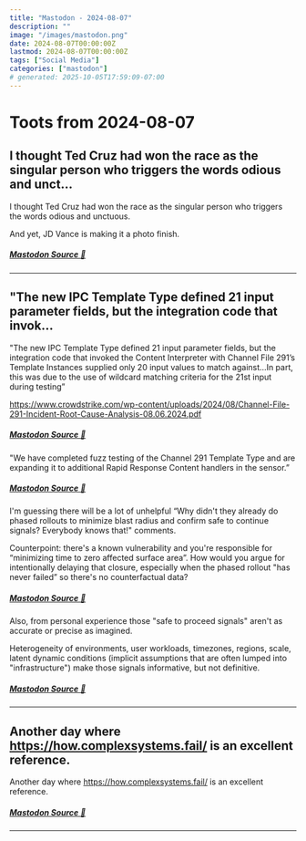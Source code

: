 ```yaml
---
title: "Mastodon - 2024-08-07"
description: ""
image: "/images/mastodon.png"
date: 2024-08-07T00:00:00Z
lastmod: 2024-08-07T00:00:00Z
tags: ["Social Media"]
categories: ["mastodon"]
# generated: 2025-10-05T17:59:09-07:00
---
```


# Toots from 2024-08-07

## I thought Ted Cruz had won the race as the singular person who triggers the words odious and unct...

I thought Ted Cruz had won the race as the singular person who triggers the words odious and unctuous.

And yet, JD Vance is making it a photo finish.

##### [Mastodon Source 🐘](https://hachyderm.io/@mweagle/112921629989429681)

---

## "The new IPC Template Type defined 21 input parameter fields, but the integration code that invok...

"The new IPC Template Type defined 21 input parameter fields, but the integration code that invoked the Content Interpreter with Channel File 291’s Template Instances supplied only 20 input values to match against...In part, this was due to the use of wildcard matching criteria for the 21st input during testing”

<https://www.crowdstrike.com/wp-content/uploads/2024/08/Channel-File-291-Incident-Root-Cause-Analysis-08.06.2024.pdf>

##### [Mastodon Source 🐘](https://hachyderm.io/@mweagle/112921484415479143)

"We have completed fuzz testing of the Channel 291 Template Type and are expanding it to additional Rapid Response Content handlers in the sensor.”

##### [Mastodon Source 🐘](https://hachyderm.io/@mweagle/112921517498212981)

I'm guessing there will be a lot of unhelpful “Why didn't they already do phased rollouts to minimize blast radius and confirm safe to continue signals? Everybody knows that!" comments.

Counterpoint: there's a known vulnerability and you're responsible for “minimizing time to zero affected surface area”. How would you argue for intentionally delaying that closure, especially when the phased rollout "has never failed” so there's no counterfactual data?

##### [Mastodon Source 🐘](https://hachyderm.io/@mweagle/112921542728276679)

Also, from personal experience those "safe to proceed signals" aren't as accurate or precise as imagined.

Heterogeneity of environments, user workloads, timezones, regions, scale, latent dynamic conditions (implicit assumptions that are often lumped into "infrastructure") make those signals informative, but not definitive.

##### [Mastodon Source 🐘](https://hachyderm.io/@mweagle/112921606978786576)

---

## Another day where <https://how.complexsystems.fail/> is an excellent reference.

Another day where <https://how.complexsystems.fail/> is an excellent reference.

##### [Mastodon Source 🐘](https://hachyderm.io/@mweagle/112921447543459819)

---

